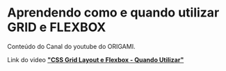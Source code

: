 # Aprendendo como e quando utilizar GRID e FLEXBOX

Conteúdo do Canal do youtube do ORIGAMI.

Link do video <a href="CSS Grid Layout e Flexbox - Quando Utilizar">**"CSS Grid Layout e Flexbox - Quando Utilizar"**</a> 